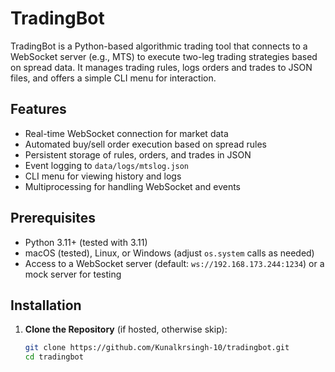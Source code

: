 # TradingBot

TradingBot is a Python-based algorithmic trading tool that connects to a WebSocket server (e.g., MTS) to execute two-leg trading strategies based on spread data. It manages trading rules, logs orders and trades to JSON files, and offers a simple CLI menu for interaction.

## Features

- Real-time WebSocket connection for market data
- Automated buy/sell order execution based on spread rules
- Persistent storage of rules, orders, and trades in JSON
- Event logging to `data/logs/mtslog.json`
- CLI menu for viewing history and logs
- Multiprocessing for handling WebSocket and events

## Prerequisites

- Python 3.11+ (tested with 3.11)
- macOS (tested), Linux, or Windows (adjust `os.system` calls as needed)
- Access to a WebSocket server (default: `ws://192.168.173.244:1234`) or a mock server for testing

## Installation

1. **Clone the Repository** (if hosted, otherwise skip):
   ```bash
   git clone https://github.com/Kunalkrsingh-10/tradingbot.git
   cd tradingbot
